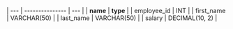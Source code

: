 | --- | --------------- | --- |
| **name** | **type** |
| employee_id | INT |
| first_name | VARCHAR(50) |
| last_name | VARCHAR(50) |
| salary | DECIMAL(10, 2) |
